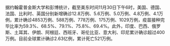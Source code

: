 据约翰霍普金斯大学和彭博统计，截至美东时间11月30日下午6时，美国、德国、法国、比利时、英国分别新增确诊12.8万例、5.6万例、5.0万例、4.8万例、4.1万例，累计确诊4853万例、588万例、778万例、175万例、1029万例，疫苗接种完毕比率为59.3%、68.5%、79.1%、75.8%、69.4%。此外，印度、巴西、俄罗斯、土耳其、伊朗、阿根廷、西班牙、哥伦比亚、意大利、印尼累计确诊超过400万例。目前全球累计确诊2.63亿例，累计死亡521万例。